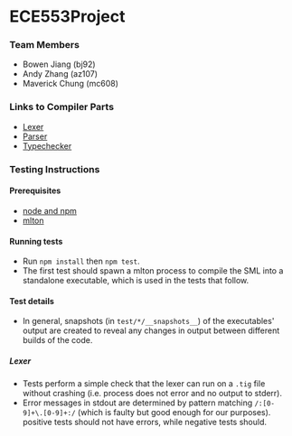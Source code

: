 # ECE553Project

### Team Members
* Bowen Jiang (bj92)
* Andy Zhang (az107)
* Maverick Chung (mc608)

### Links to Compiler Parts
* [Lexer](https://gitlab.oit.duke.edu/bj92/ece553project/-/tree/master/src/lexer)
* [Parser](https://gitlab.oit.duke.edu/bj92/ece553project/-/tree/master/src/parser)
* [Typechecker](https://gitlab.oit.duke.edu/bj92/ece553project/-/tree/master/src/typechecker)

### Testing Instructions

#### Prerequisites
* [node and npm](https://nodejs.org/)
* [mlton](http://www.mlton.org/)

#### Running tests
* Run `npm install` then `npm test`. 
* The first test should spawn a mlton process to compile the SML into a standalone executable, which is used in the tests that follow.

#### Test details
* In general, snapshots (in `test/*/__snapshots__`) of the executables' output are created to reveal any changes in output between different builds of the code.

##### Lexer
* Tests perform a simple check that the lexer can run on a `.tig` file without crashing (i.e. process does not error and no output to stderr).
* Error messages in stdout are determined by pattern matching `/:[0-9]+\.[0-9]+:/` (which is faulty but good enough for our purposes). positive tests should not have errors, while negative tests should.